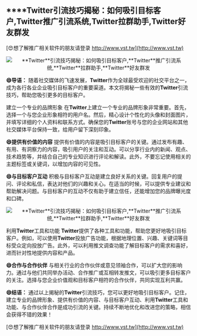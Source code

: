 ## ****Twitter**引流技巧揭秘：如何吸引目标客户,**Twitter**推广引流系统,**Twitter**拉群助手,**Twitter**好友群发**

[😍想了解推广相关软件的朋友请登录 http://www.vst.tw](http://www.vst.tw)

 <center><img src="https://vst.tw/MP4/tuiguang/png/5.png" alt="**Twitter**引流技巧揭秘：如何吸引目标客户,**Twitter**推广引流系统,**Twitter**拉群助手,**Twitter**好友群发"></center>

**😄导语：**
随着社交媒体的飞速发展，**Twitter**作为全球最受欢迎的社交平台之一，成为各行各业企业吸引目标客户的重要渠道。本文将揭秘一些有效的**Twitter**引流技巧，帮助您吸引更多的目标客户。

建立一个专业的品牌形象
在**Twitter**上建立一个专业的品牌形象非常重要。首先，选择一个与您企业形象相符的用户名。然后，精心设计个性化的头像和封面图片，并填写详细的个人资料和联系方式。确保您的**Twitter**账号与您的企业网站和其他社交媒体平台保持一致，给用户留下深刻印象。

**😄提供有价值的内容**
提供有价值的内容是吸引目标客户的关键。通过发布有趣、有用、有洞察力的内容，吸引用户的关注和互动。可以分享行业内的新闻、观点、技术趋势等，并结合自己的专业知识进行评论和解读。此外，不要忘记使用相关的主题标签或关键词，以增加内容的可见性。

**😄与目标客户互动**
积极与目标客户互动是建立良好关系的关键。回复用户的提问、评论和私信，表达对他们的兴趣和关心。在适当的时候，可以提供专业建议和帮助解决问题。与目标客户的互动不仅有助于建立信任，还能增加您的品牌曝光度和口碑。

 <center><img src="https://vst.tw/MP4/tuiguang/png/1.png" alt="**Twitter**引流技巧揭秘：如何吸引目标客户,**Twitter**推广引流系统,**Twitter**拉群助手,**Twitter**好友群发"></center>

利用**Twitter**工具和功能
**Twitter**提供了各种工具和功能，帮助您更好地吸引目标客户。例如，可以使用**Twitter**投放广告功能，根据地理位置、兴趣、关键词等目标受众定向投放广告。此外，可以利用推文调查功能了解目标客户的需求和喜好，进而针对性地提供内容和产品。

**😄合作与合作伙伴**
与相关行业的合作伙伴或意见领袖合作，可以扩大您的影响力。通过与他们共同举办活动、合作推广或互相转发推文，可以吸引更多目标客户的关注。选择与您企业价值观和目标客户相符的合作伙伴，共同实现互利共赢。

**😄结语：**
通过以上揭秘的**Twitter**引流技巧，您可以更好地吸引目标客户。记住，建立专业的品牌形象、提供有价值的内容、与目标客户互动、利用**Twitter**工具和功能、与合作伙伴合作是成功引流的关键。持续不断地优化和改进您的策略，相信会获得不错的效果！

[😍想了解推广相关软件的朋友请登录 http://www.vst.tw](http://www.vst.tw)



